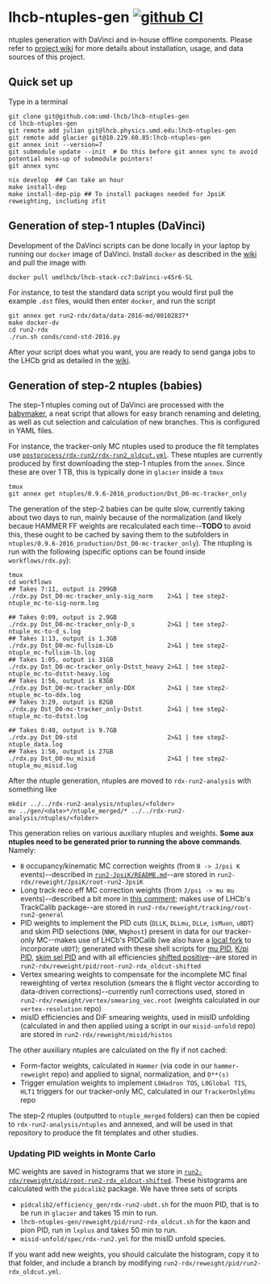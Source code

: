 # lhcb-ntuples-gen [![github CI](https://github.com/umd-lhcb/lhcb-ntuples-gen/workflows/CI/badge.svg?branch=master)](https://github.com/umd-lhcb/lhcb-ntuples-gen/actions?query=workflow%3ACI)

ntuples generation with DaVinci and in-house offline components.
Please refer to [project wiki](https://umd-lhcb.github.io/lhcb-ntuples-gen/)
for more details about installation, usage, and data sources of this project.

## Quick set up

Type in a terminal

```shell
git clone git@github.com:umd-lhcb/lhcb-ntuples-gen
cd lhcb-ntuples-gen
git remote add julian git@lhcb.physics.umd.edu:lhcb-ntuples-gen
git remote add glacier git@10.229.60.85:lhcb-ntuples-gen
git annex init --version=7
git submodule update --init  # Do this before git annex sync to avoid potential mess-up of submodule pointers!
git annex sync

nix develop  ## Can take an hour
make install-dep
make install-dep-pip ## To install packages needed for JpsiK reweighting, including zfit
```

## Generation of step-1 ntuples (DaVinci)

Development of the DaVinci scripts can be done locally in your laptop by running our `docker`
image of DaVinci. Install `docker` as described in the
[wiki](https://umd-lhcb.github.io/lhcb-ntuples-gen/ntupling/installation/#install-docker-to-run-davinci-locally) and pull the image with

```shell
docker pull umdlhcb/lhcb-stack-cc7:DaVinci-v45r6-SL
```

For instance, to test the standard data script you would first pull the example `.dst` files,
would then enter `docker`, and run the script

```shell
git annex get run2-rdx/data/data-2016-md/00102837*
make docker-dv
cd run2-rdx
./run.sh conds/cond-std-2016.py
```

After your script does what you want, you are ready to send ganga jobs to the LHCb grid
as detailed in the [wiki](https://umd-lhcb.github.io/lhcb-ntuples-gen/ntupling/grid_job/#grid-job-preparation-and-submission-on-lxplus).

## Generation of step-2 ntuples (babies)

The step-1 ntuples coming out of DaVinci are processed with the
[babymaker](https://pybabymaker.readthedocs.io/en/latest/scripts/babymaker.html), a neat script that allows
for easy branch renaming and deleting, as well as cut selection and calculation of new branches. This is
configured in YAML files.

For instance, the tracker-only MC ntuples used to produce the fit templates use [`postprocess/rdx-run2/rdx-run2_oldcut.yml`](https://github.com/umd-lhcb/lhcb-ntuples-gen/blob/master/postprocess/rdx-run2/rdx-run2_oldcut.yml).
These ntuples are currently produced by first downloading the step-1 ntuples from the `annex`. Since these are
over 1 TB, this is typically done in `glacier` inside a `tmux`

```shell
tmux
git annex get ntuples/0.9.6-2016_production/Dst_D0-mc-tracker_only
```

The generation of the step-2 babies can be quite slow, currently taking about two days to run, mainly because of the normalization (and likely becaue HAMMER FF weights are recalculated each time--**TODO** to avoid this, these ought to be cached by saving them to the subfolders in `ntuples/0.9.6-2016_production/Dst_D0-mc-tracker_only`). The ntupling is run with the following (specific options can be found inside `workflows/rdx.py`):

```shell
tmux
cd workflows
## Takes 7:11, output is 299GB
./rdx.py Dst_D0-mc-tracker_only-sig_norm    2>&1 | tee step2-ntuple_mc-to-sig-norm.log

## Takes 0:09, output is 2.9GB
./rdx.py Dst_D0-mc-tracker_only-D_s         2>&1 | tee step2-ntuple_mc-to-d_s.log
## Takes 1:13, output is 1.3GB
./rdx.py Dst_D0-mc-fullsim-Lb               2>&1 | tee step2-ntuple_mc-fullsim-lb.log
## Takes 1:05, output is 31GB
./rdx.py Dst_D0-mc-tracker_only-Dstst_heavy 2>&1 | tee step2-ntuple_mc-to-dstst-heavy.log
## Takes 1:56, output is 83GB
./rdx.py Dst_D0-mc-tracker_only-DDX         2>&1 | tee step2-ntuple_mc-to-ddx.log
## Takes 3:29, output is 82GB
./rdx.py Dst_D0-mc-tracker_only-Dstst       2>&1 | tee step2-ntuple_mc-to-dstst.log

## Takes 0:40, output is 9.7GB
./rdx.py Dst_D0-std                         2>&1 | tee step2-ntuple_data.log
## Takes 1:56, output is 27GB
./rdx.py Dst_D0-mu_misid                    2>&1 | tee step2-ntuple_mu_misid.log
```

After the ntuple generation, ntuples are moved to `rdx-run2-analysis` with something like

```shell
mkdir ../../rdx-run2-analysis/ntuples/<folder>
mv ../gen/<date>*/ntuple_merged/* ../../rdx-run2-analysis/ntuples/<folder>
```

This generation relies on various auxiliary ntuples and weights. **Some aux ntuples need to be generated prior to running the above commands**. Namely:

- `B` occupancy/kinematic MC correction weights (from `B -> J/psi K` events)--described in [`run2-JpsiK/README.md`](https://github.com/umd-lhcb/lhcb-ntuples-gen/blob/master/run2-JpsiK/README.md)--are stored in `run2-rdx/reweight/JpsiK/root-run2-JpsiK`
- Long track reco eff MC correction weights (from `J/psi -> mu mu` events)--described a bit more in [this comment](https://github.com/umd-lhcb/lhcb-ntuples-gen/issues/80#issue-948098584); makes use of LHCb's TrackCalib package--are stored in `run2-rdx/reweight/tracking/root-run2-general`
- PID weights to implement the PID cuts (`DLLK`, `DLLmu`, `DLLe`, `isMuon`, `uBDT`) and skim PID selections (`NNK`, `NNghost`) present in data for our tracker-only MC--makes use of LHCb's PIDCalib (we also have a [local fork](https://github.com/umd-lhcb/pidcalib2) to incorporate `uBDT`); generated with these shell scripts for [mu PID](https://github.com/umd-lhcb/pidcalib2/blob/90ba3cf9333839033ea89b36f9e368acc0978b6a/efficiency_gen/rdx-run2-ubdt.sh), [K/pi PID](https://github.com/umd-lhcb/lhcb-ntuples-gen/blob/b2a4095d4d0efb4cd988bffca4cd4f1209b90b96/run2-rdx/reweight/pid/run2-rdx_oldcut.sh), [skim sel PID](https://github.com/umd-lhcb/lhcb-ntuples-gen/blob/b2a4095d4d0efb4cd988bffca4cd4f1209b90b96/run2-rdx/reweight/pid/run2-rdx_iso_oldcut.sh) and with all efficiencies [shifted positive](https://github.com/umd-lhcb/lhcb-ntuples-gen/blob/b2a4095d4d0efb4cd988bffca4cd4f1209b90b96/scripts/shift_histo_efficiencies.py)--are stored in `run2-rdx/reweight/pid/root-run2-rdx_oldcut-shifted`
- Vertex smearing weights to compensate for the incomplete MC final reweighting of vertex resolution (smears the `B` flight vector according to data-driven corrections)--currently run1 corrections used, stored in `run2-rdx/reweight/vertex/smearing_vec.root` (weights calculated in our `vertex-resolution` repo)
- misID efficiencies and DiF smearing weights, used in misID unfolding (calculated in and then applied using a script in our `misid-unfold` repo) are stored in `run2-rdx/reweight/misid/histos`

The other auxiliary ntuples are calculated on the fly if not cached:

- Form-factor weights, calculated in `Hammer` (via code in our `hammer-reweight` repo) and applied to signal, normalization, and `D**(s)`
- Trigger emulation weights to implement `L0Hadron TOS`, `L0Global TIS`, `HLT1` triggers for our tracker-only MC, calculated in our `TrackerOnlyEmu` repo

The step-2 ntuples (outputted to `ntuple_merged` folders) can then be copied to `rdx-run2-analysis/ntuples` and annexed, and will be used in that
repository to produce the fit templates and other studies.

### Updating PID weights in Monte Carlo

MC weights are saved in histograms that we store
in [`run2-rdx/reweight/pid/root-run2-rdx_oldcut-shifted`](https://github.com/umd-lhcb/lhcb-ntuples-gen/tree/e8d90f19de802f3fb786486cbf28db7914201dc1/run2-rdx/reweight/pid/root-run2-rdx_oldcut-shifted). These histograms
are calculated with the `pidcalib2` package. We have three sets of scripts

- `pidcalib2/efficiency_gen/rdx-run2-ubdt.sh` for the muon PID, that is to be run in `glacier` and takes 15 min to run.
- `lhcb-ntuples-gen/reweight/pid/run2-rdx_oldcut.sh` for the kaon and pion PID, run in `lxplus` and takes 50 min to run.
- `misid-unfold/spec/rdx-run2.yml` for the misID unfold species.

If you want add new weights, you should calculate the histogram, copy it to that folder, and include
a branch by modifying `run2-rdx/reweight/pid/run2-rdx_oldcut.yml`.
